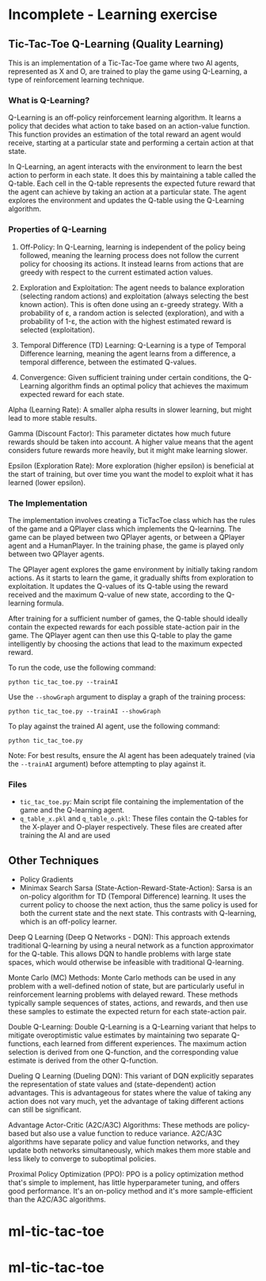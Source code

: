 # Incomplete - Learning exercise

## Tic-Tac-Toe Q-Learning (Quality Learning)

This is an implementation of a Tic-Tac-Toe game where two AI agents, represented as X and O, are trained to play the game using Q-Learning, a type of reinforcement learning technique.

### What is Q-Learning?

Q-Learning is an off-policy reinforcement learning algorithm. It learns a policy that decides what action to take based on an action-value function. This function provides an estimation of the total reward an agent would receive, starting at a particular state and performing a certain action at that state.

In Q-Learning, an agent interacts with the environment to learn the best action to perform in each state. It does this by maintaining a table called the Q-table. Each cell in the Q-table represents the expected future reward that the agent can achieve by taking an action at a particular state. The agent explores the environment and updates the Q-table using the Q-Learning algorithm.

### Properties of Q-Learning

1. Off-Policy: In Q-Learning, learning is independent of the policy being followed, meaning the learning process does not follow the current policy for choosing its actions. It instead learns from actions that are greedy with respect to the current estimated action values.

2. Exploration and Exploitation: The agent needs to balance exploration (selecting random actions) and exploitation (always selecting the best known action). This is often done using an ε-greedy strategy. With a probability of ε, a random action is selected (exploration), and with a probability of 1-ε, the action with the highest estimated reward is selected (exploitation).

3. Temporal Difference (TD) Learning: Q-Learning is a type of Temporal Difference learning, meaning the agent learns from a difference, a temporal difference, between the estimated Q-values.

4. Convergence: Given sufficient training under certain conditions, the Q-Learning algorithm finds an optimal policy that achieves the maximum expected reward for each state.

Alpha (Learning Rate): A smaller alpha results in slower learning, but might lead to more stable results.

Gamma (Discount Factor): This parameter dictates how much future rewards should be taken into account. A higher value means that the agent considers future rewards more heavily, but it might make learning slower.

Epsilon (Exploration Rate): More exploration (higher epsilon) is beneficial at the start of training, but over time you want the model to exploit what it has learned (lower epsilon).

### The Implementation

The implementation involves creating a TicTacToe class which has the rules of the game and a QPlayer class which implements the Q-learning. The game can be played between two QPlayer agents, or between a QPlayer agent and a HumanPlayer. In the training phase, the game is played only between two QPlayer agents.

The QPlayer agent explores the game environment by initially taking random actions. As it starts to learn the game, it gradually shifts from exploration to exploitation. It updates the Q-values of its Q-table using the reward received and the maximum Q-value of new state, according to the Q-learning formula.

After training for a sufficient number of games, the Q-table should ideally contain the expected rewards for each possible state-action pair in the game. The QPlayer agent can then use this Q-table to play the game intelligently by choosing the actions that lead to the maximum expected reward.

To run the code, use the following command:

```
python tic_tac_toe.py --trainAI
```

Use the `--showGraph` argument to display a graph of the training process:

```
python tic_tac_toe.py --trainAI --showGraph
```

To play against the trained AI agent, use the following command:

```
python tic_tac_toe.py
```

Note: For best results, ensure the AI agent has been adequately trained (via the `--trainAI` argument) before attempting to play against it.

### Files

- `tic_tac_toe.py`: Main script file containing the implementation of the game and the Q-learning agent.
- `q_table_x.pkl` and `q_table_o.pkl`: These files contain the Q-tables for the X-player and O-player respectively. These files are created after training the AI and are used

## Other Techniques

- Policy Gradients
- Minimax Search
  Sarsa (State-Action-Reward-State-Action): Sarsa is an on-policy algorithm for TD (Temporal Difference) learning. It uses the current policy to choose the next action, thus the same policy is used for both the current state and the next state. This contrasts with Q-learning, which is an off-policy learner.

Deep Q Learning (Deep Q Networks - DQN): This approach extends traditional Q-learning by using a neural network as a function approximator for the Q-table. This allows DQN to handle problems with large state spaces, which would otherwise be infeasible with traditional Q-learning.

Monte Carlo (MC) Methods: Monte Carlo methods can be used in any problem with a well-defined notion of state, but are particularly useful in reinforcement learning problems with delayed reward. These methods typically sample sequences of states, actions, and rewards, and then use these samples to estimate the expected return for each state-action pair.

Double Q-Learning: Double Q-Learning is a Q-Learning variant that helps to mitigate overoptimistic value estimates by maintaining two separate Q-functions, each learned from different experiences. The maximum action selection is derived from one Q-function, and the corresponding value estimate is derived from the other Q-function.

Dueling Q Learning (Dueling DQN): This variant of DQN explicitly separates the representation of state values and (state-dependent) action advantages. This is advantageous for states where the value of taking any action does not vary much, yet the advantage of taking different actions can still be significant.

Advantage Actor-Critic (A2C/A3C) Algorithms: These methods are policy-based but also use a value function to reduce variance. A2C/A3C algorithms have separate policy and value function networks, and they update both networks simultaneously, which makes them more stable and less likely to converge to suboptimal policies.

Proximal Policy Optimization (PPO): PPO is a policy optimization method that's simple to implement, has little hyperparameter tuning, and offers good performance. It's an on-policy method and it's more sample-efficient than the A2C/A3C algorithms.
# ml-tic-tac-toe
# ml-tic-tac-toe
